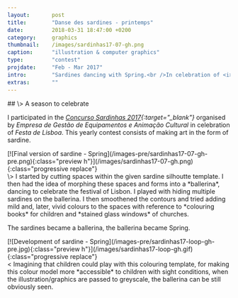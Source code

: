 ```yaml
---
layout:       post
title:        "Danse des sardines - printemps"
date:         2018-03-31 18:47:00 +0200
category:     graphics
thumbnail:    /images/sardinhas17-07-gh.png
caption:      "illustration & computer graphics"
type:         "contest"
projdate:     "Feb - Mar 2017"
intro:        "Sardines dancing with Spring.<br />In celebration of <i>Festa de Lisboa 2017</i>."
extras:       ""
---
```



<div class="entry" markdown="1">
## \>  A season to celebrate

I participated in the *<i>[Concurso Sardinhas 2017](http://lisboanarua.com/festasdelisboa/2017/05/24/sardinhas-vencedoras-2017/){:target="_blank"}</i>* organised by *<i>Empresa de Gestão de Equipamentos e Animação Cultural</i>* in celebration of *<i>Festa de Lisboa</i>*. This yearly contest consists of making art in the form of sardine.
</div>

<div class="image entry thin buffer" id="sardine-17" markdown="1">
[![Final version of sardine - Spring](/images-pre/sardinhas17-07-gh-pre.png){:class="preview h"}](/images/sardinhas17-07-gh.png){:class="progressive replace"}
</div>

<div class="entry" markdown="1">
\>  
I started by cutting spaces within the given sardine silhoutte template. I then had the idea of morphing these spaces and forms into a *ballerina*, dancing to celebrate the festival of Lisbon. I played with hiding multiple sardines on the ballerina. I then smoothened the contours and tried adding mild and, later, vivid colours to the spaces with reference to *colouring books* for children and *stained glass windows* of churches.

The sardines became a ballerina, the ballerina became Spring.
</div>

<div class="image entry thin buffer" markdown="1">
[![Development of sardine - Spring](/images-pre/sardinhas17-loop-gh-pre.jpg){:class="preview h"}](/images/sardinhas17-loop-gh.gif){:class="progressive replace"}
</div>

<div class="entry" markdown="1">
<  
Imagining that children could play with this colouring template, for making this colour model more *accessible* to children with sight conditions, when the illustration/graphics are passed to greyscale, the ballerina can be still obviously seen.
</div>